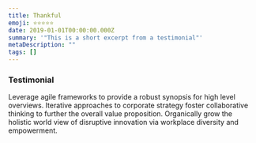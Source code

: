 ```yaml
---
title: Thankful
emoji: ⭐⭐⭐⭐⭐
date: 2019-01-01T00:00:00.000Z
summary: '"This is a short excerpt from a testimonial"'
metaDescription: ""
tags: []
---
```

### Testimonial

Leverage agile frameworks to provide a robust synopsis for high level overviews. Iterative approaches to corporate strategy foster collaborative thinking to further the overall value proposition. Organically grow the holistic world view of disruptive innovation via workplace diversity and empowerment.
